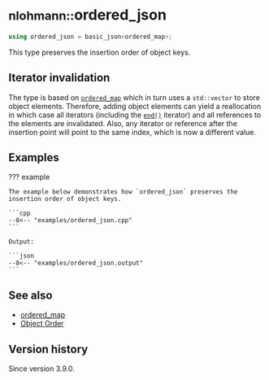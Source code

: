 # <small>nlohmann::</small>ordered_json

```cpp
using ordered_json = basic_json<ordered_map>;
```

This type preserves the insertion order of object keys.

## Iterator invalidation

The type is based on [`ordered_map`](ordered_map.md) which in turn uses a `std::vector` to store object elements.
Therefore, adding object elements can yield a reallocation in which case all iterators (including the
[`end()`](basic_json/end.md) iterator) and all references to the elements are invalidated. Also, any iterator or
reference after the insertion point will point to the same index, which is now a different value.

## Examples

??? example

    The example below demonstrates how `ordered_json` preserves the insertion order of object keys.

    ```cpp
    --8<-- "examples/ordered_json.cpp"
    ```
    
    Output:
    
    ```json
    --8<-- "examples/ordered_json.output"
    ```

## See also

- [ordered_map](ordered_map.md)
- [Object Order](../features/object_order.md)

## Version history

Since version 3.9.0.
